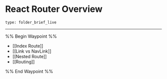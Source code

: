 # React Router Overview
 
```ccard
type: folder_brief_live
```
 
---

%% Begin Waypoint %%
- [[Index Route]]
- [[Link vs NavLink]]
- [[Nested Route]]
- [[Routing]]

%% End Waypoint %%
